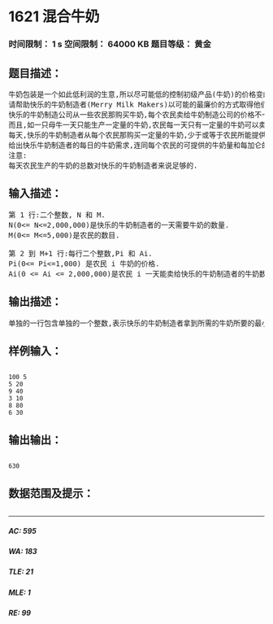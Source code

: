 # 1621 混合牛奶   
### 时间限制： 1 s     空间限制： 64000 KB     题目等级： 黄金  
## 题目描述：  

<pre>
牛奶包装是一个如此低利润的生意,所以尽可能低的控制初级产品(牛奶)的价格变的十分重要.  
请帮助快乐的牛奶制造者(Merry Milk Makers)以可能的最廉价的方式取得他们所需的牛奶.  
快乐的牛奶制造公司从一些农民那购买牛奶,每个农民卖给牛奶制造公司的价格不一定相同.  
而且,如一只母牛一天只能生产一定量的牛奶,农民每一天只有一定量的牛奶可以卖.  
每天,快乐的牛奶制造者从每个农民那购买一定量的牛奶,少于或等于农民所能提供的最大值.  
给出快乐牛奶制造者的每日的牛奶需求,连同每个农民的可提供的牛奶量和每加仑的价格,请计算快乐的牛奶制造者所要付出钱的最小值.
注意:  
每天农民生产的牛奶的总数对快乐的牛奶制造者来说足够的.
</pre>
  
  
## 输入描述：  

<pre>
第 1 行:二个整数, N 和 M.  
N(0<= N<=2,000,000)是快乐的牛奶制造者的一天需要牛奶的数量.  
M(0<= M<=5,000)是农民的数目.
 
第 2 到 M+1 行:每行二个整数,Pi 和 Ai.  
Pi(0<= Pi<=1,000) 是农民 i 牛奶的价格.  
Ai(0 <= Ai <= 2,000,000)是农民 i 一天能卖给快乐的牛奶制造者的牛奶数量.
</pre>
  
  
## 输出描述：  

<pre>
单独的一行包含单独的一个整数,表示快乐的牛奶制造者拿到所需的牛奶所要的最小费用
</pre>
  
  
## 样例输入：  

<pre><code>
100 5  
5 20  
9 40  
3 10  
8 80  
6 30
</code></pre>
  
  
## 输出输出：  

<pre><code>
630
</code></pre>
  
  
## 数据范围及提示：  

<pre>
</pre>
  
  
***  

##### AC: 595  
##### WA: 183  
##### TLE: 21  
##### MLE: 1  
##### RE: 99  
